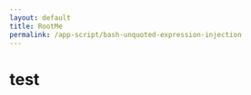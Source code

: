 ```yaml
---
layout: default
title: RootMe
permalink: /app-script/bash-unquoted-expression-injection
---
```


# test